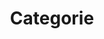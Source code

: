 ---
guid: 1010
layout: category
title: Categorie
locale: fr_FR
published: true
pagination:
  enabled: true
  collection: category
  tag: post
  locale: fr_FR
  per_page: 9
description: "Test categorie"
sitemap:
  changefreq: #always hourly daily weekly monthly yearly never
  exclude: #'yes' or 'no'
  priority: #between 0.0 to 1.0, 1.0 high priority
  lastmod: # date to end modification
---